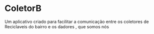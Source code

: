 # ColetorB

Um aplicativo criado para facilitar a comunicação entre os coletores de Reciclaveis do bairro e  os dadores , que somos nós
